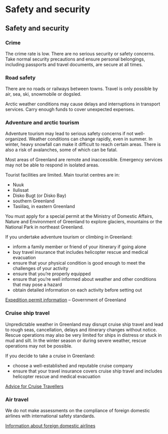 # Safety and security

## Safety and security

### Crime

The crime rate is low. There are no serious security or safety concerns. Take normal security precautions and ensure personal belongings, including passports and travel documents, are secure at all times.

### Road safety

There are no roads or railways between towns. Travel is only possible by air, sea, ski, snowmobile or dogsled.

Arctic weather conditions may cause delays and interruptions in transport services. Carry enough funds to cover unexpected expenses.

### Adventure and arctic tourism

Adventure tourism may lead to serious safety concerns if not well-organized. Weather conditions can change rapidly, even in summer. In winter, heavy snowfall can make it difficult to reach certain areas. There is also a risk of avalanches, some of which can be fatal.

Most areas of Greenland are remote and inaccessible. Emergency services may not be able to respond in isolated areas.

Tourist facilities are limited. Main tourist centres are in:

* Nuuk
* Ilulissat
* Disko Bugt (or Disko Bay)
* southern Greenland
* Tasiilaq, in eastern Greenland

You must apply for a special permit at the Ministry of Domestic Affairs, Nature and Environment of Greenland to explore glaciers, mountains or the National Park in northeast Greenland.

If you undertake adventure tourism or climbing in Greenland:

* inform a family member or friend of your itinerary if going alone
* buy travel insurance that includes helicopter rescue and medical evacuation
* ensure that your physical condition is good enough to meet the challenges of your activity
* ensure that you’re properly equipped
* ensure that you’re well informed about weather and other conditions that may pose a hazard
* obtain detailed information on each activity before setting out

[Expedition permit information](https://exp.gl/Legislation--Logistics) – Government of Greenland

### Cruise ship travel

Unpredictable weather in Greenland may disrupt cruise ship travel and lead to rough seas, cancellation, delays and itinerary changes without notice. Rescue operations may also be very limited for ships in distress or stuck in mud and silt. In the winter season or during severe weather, rescue operations may not be possible.

If you decide to take a cruise in Greenland:

* choose a well-established and reputable cruise company
* ensure that your travel insurance covers cruise ship travel and includes helicopter rescue and medical evacuation

[Advice for Cruise Travellers](https://travel.gc.ca/travelling/publications/advice-for-cruise-travellers)

### Air travel

We do not make assessments on the compliance of foreign domestic airlines with international safety standards.

[Information about foreign domestic airlines](https://travel.gc.ca/air/in-flight-safety#other)